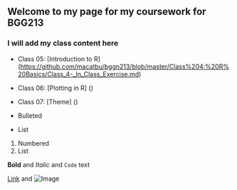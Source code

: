 ## Welcome to my page for my coursework for BGG213

### I will add my class content here

- Class 05: [Introduction to R]
(https://github.com/macatbu/bggn213/blob/master/Class%204:%20R%20Basics/Class_4-_In_Class_Exercise.md)

- Class 06: [Plotting in R]
()

- Class 07: [Theme] 
()




- Bulleted
- List

1. Numbered
2. List

**Bold** and _Italic_ and `Code` text

[Link](url) and ![Image](src)
```

